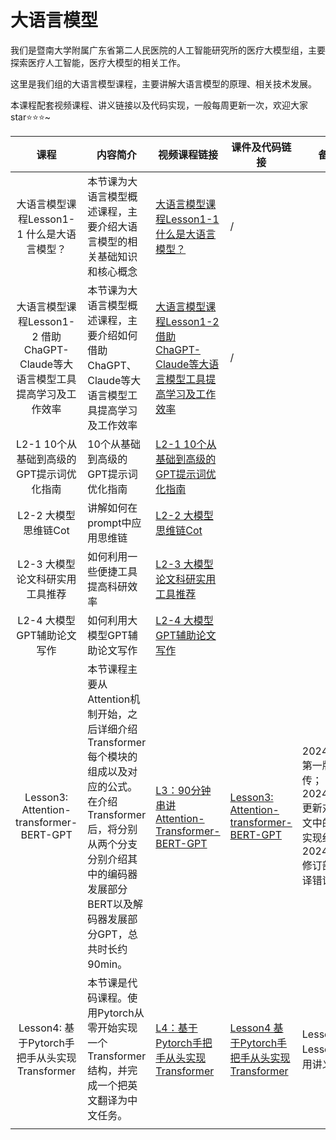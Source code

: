 # 大语言模型

我们是暨南大学附属广东省第二人民医院的人工智能研究所的医疗大模型组，主要探索医疗人工智能，医疗大模型的相关工作。

这里是我们组的大语言模型课程，主要讲解大语言模型的原理、相关技术发展。



本课程配套视频课程、讲义链接以及代码实现，一般每周更新一次，欢迎大家star⭐⭐⭐~



|                             课程                             | 内容简介                                                     | 视频课程链接                                                 | 课件及代码链接                                               | 备注                                                         |
| :----------------------------------------------------------: | ------------------------------------------------------------ | ------------------------------------------------------------ | ------------------------------------------------------------ | ------------------------------------------------------------ |
|          大语言模型课程Lesson1-1 什么是大语言模型？          | 本节课为大语言模型概述课程，主要介绍大语言模型的相关基础知识和核心概念 | [大语言模型课程Lesson1-1 什么是大语言模型？](https://www.bilibili.com/video/BV1qV1YYGELR/?vd_source=eca3715b13ad48cd6f60839e909c5a0d) | /                                                            |                                                              |
| 大语言模型课程Lesson1-2 借助ChaGPT-Claude等大语言模型工具提高学习及工作效率 | 本节课为大语言模型概述课程，主要介绍如何借助ChaGPT、Claude等大语言模型工具提高学习及工作效率 | [大语言模型课程Lesson1-2 借助ChaGPT-Claude等大语言模型工具提高学习及工作效率](https://www.bilibili.com/video/BV1zg1YY5EwL?vd_source=eca3715b13ad48cd6f60839e909c5a0d&spm_id_from=333.788.videopod.sections) | /                                                            |                                                              |
|           L2-1 10个从基础到高级的GPT提示词优化指南           | 10个从基础到高级的GPT提示词优化指南                          | [L2-1 10个从基础到高级的GPT提示词优化指南](https://www.bilibili.com/video/BV1sPDVYLEz3/?vd_source=eca3715b13ad48cd6f60839e909c5a0d) |                                                              |                                                              |
|                     L2-2 大模型思维链Cot                     | 讲解如何在prompt中应用思维链                                 | [L2-2 大模型思维链Cot](https://www.bilibili.com/video/BV1AMDVYCEVi?vd_source=eca3715b13ad48cd6f60839e909c5a0d&spm_id_from=333.788.videopod.sections) |                                                              |                                                              |
|               L2-3 大模型论文科研实用工具推荐                | 如何利用一些便捷工具提高科研效率                             | [L2-3 大模型论文科研实用工具推荐](https://www.bilibili.com/video/BV1pTDVYVEdS?vd_source=eca3715b13ad48cd6f60839e909c5a0d&spm_id_from=333.788.videopod.sections) |                                                              |                                                              |
|                  L2-4 大模型GPT辅助论文写作                  | 如何利用大模型GPT辅助论文写作                                | [L2-4 大模型GPT辅助论文写作](https://www.bilibili.com/video/BV1LWDVYaEu8?vd_source=eca3715b13ad48cd6f60839e909c5a0d&spm_id_from=333.788.videopod.sections) |                                                              |                                                              |
|           Lesson3: Attention-transformer-BERT-GPT            | 本节课程主要从Attention机制开始，之后详细介绍Transformer每个模块的组成以及对应的公式。在介绍Transformer后，将分别从两个分支分别介绍其中的编码器发展部分BERT以及解码器发展部分GPT，总共时长约90min。 | [L3：90分钟串讲Attention-Transformer-BERT-GPT](https://www.bilibili.com/video/BV1vwpAeUEaV/?spm_id_from=333.999.0.0&vd_source=eca3715b13ad48cd6f60839e909c5a0d) | [Lesson3: Attention-transformer-BERT-GPT](https://github.com/haobinlaosi/LLM_Course/tree/main/Lesson3%20Attention-transformer-BERT-GPT) | 20240904第一版本上传；<br/>20240912更新对应论文中的对应实现细节；<br/>20240915 修订部分编译错误； |
|        Lesson4: 基于Pytorch手把手从头实现Transformer         | 本节课是代码课程。使用Pytorch从零开始实现一个Transformer结构，并完成一个把英文翻译为中文任务。 | [L4：基于Pytorch手把手从头实现Transformer](https://www.bilibili.com/video/BV15RtKeBEwS/?vd_source=eca3715b13ad48cd6f60839e909c5a0d) | [Lesson4 基于Pytorch手把手从头实现Transformer](https://github.com/haobinlaosi/LLM_Course/tree/main/Lesson4%20%20%E5%9F%BA%E4%BA%8EPytorch%E6%89%8B%E6%8A%8A%E6%89%8B%E4%BB%8E%E5%A4%B4%E5%AE%9E%E7%8E%B0Transformer) | Lesson2与Lesson1共用讲义；                                   |
|                                                              |                                                              |                                                              |                                                              |                                                              |
